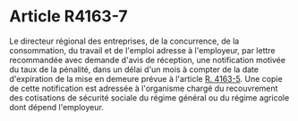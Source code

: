 # Article R4163-7

Le directeur régional des entreprises, de la concurrence, de la consommation, du travail et de l'emploi adresse à l'employeur, par lettre recommandée avec demande d'avis de réception, une notification motivée du taux de la pénalité, dans un délai d'un mois à compter de la date d'expiration de la mise en demeure prévue à l'article [R. 4163-5][1]. Une copie de cette notification est adressée à l'organisme chargé du recouvrement des cotisations de sécurité sociale du régime général ou du régime agricole dont dépend l'employeur.

 [1]: /affichCodeArticle.do?cidTexte=LEGITEXT000006072050&idArticle=LEGIARTI000029560967&dateTexte=&categorieLien=cid